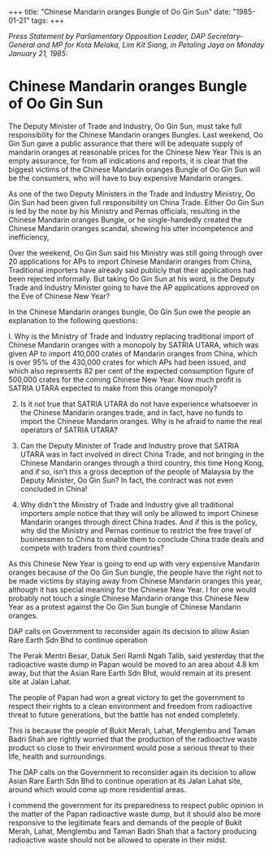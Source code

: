 +++ 
title: "Chinese Mandarin oranges Bungle of Oo Gin Sun"
date: "1985-01-21"
tags:
+++

_Press Statement by Parliamentary Opposition Leader, DAP Secretary-General and MP for Kota Melaka, Lim Kit Siang, in Petaling Jaya on Monday January 21, 1985:_

# Chinese Mandarin oranges Bungle of Oo Gin Sun

The Deputy Minister of Trade and Industry, Oo Gin Sun, must take full
responsibility for the Chinese Mandarin oranges Bungles. Last weekend, 
Oo Gin Sun gave a public assurance that there will be adequate
supply of mandarin oranges at reasonable prices for the Chinese New Year</u>
This is an empty assurance, for from all indications and reports, it is clear
that the biggest victims of the Chinese Mandarin oranges Bungle of 
Oo Gin Sun will be the consumers, who will have to buy expensive Mandarin oranges.

As one of the two Deputy Ministers in the Trade and Industry Ministry,
Oo Gin Sun had been given full responsibility on China Trade. Either Oo Gin Sun
is led by the nose by his Ministry and Pernas officials, resulting in the Chinese
Mandarin oranges Bungle, or he single-handedly created the Chinese Mandarin
oranges scandal, showing his utter incompetence and inefficiency,

Over the weekend, Oo Gin Sun said his Ministry was still going through
over 20 applications for APs to import Chinese Mandarin oranges from China,
Traditional importers have already said publicly that their applications had been
rejected informally. But taking Oo Gin Sun at his word, is the Deputy Trade and
Industry Minister going to have the AP applications approved on the Eve of Chinese
New Year?

In the Chinese Mandarin oranges bungle, Oo Gin Sun owe the people 
an explanation to the following questions:

l. Why is the Ministry of Trade and Industry replacing traditional
import of Chinese Mandarin oranges with a monopoly by SATRIA UTARA,
which was given AP to import 410,000 crates of Mandarin oranges from
China, which is over 95% of the 430,000 crates for which APs had been
issued, and which also represents 82 per cent of the expected
consumption figure of 500,000 crates for the coming Chinese New Year.
Now much profit is SATRIA UTARA expected to make from this orange monopoly?

2. Is it not true that SATRIA UTARA do not have experience whatsoever
in the Chinese Mandarin oranges trade, and in fact, have no funds to
import the Chinese Mandarin oranges. Why is he afraid to name the real
operators of SATRIA UTARA?

3. Can the Deputy Minister of Trade and Industry prove that SATRIA UTARA
was in fact involved in direct China Trade, and not bringing in
the Chinese Mandarin oranges through a third country, this time Hong Kong,
and if so, isn’t this a gross deception of the people of Malaysia by 
the Deputy Minister, Oo Gin Sun? In fact, the contract was not even
concluded in China!

4. Why didn't the Ministry of Trade and Industry give all traditional
importers ample notice that they will only be allowed to import
Chinese Mandarin oranges through direct China trades. And if
this is the policy, why did the Ministry and Pernas continue to
restrict the free travel of businessmen to China to enable them to
conclude China trade deals and compete with traders from third countries?

As this Chinese New Year is going to end up with very expensive
Mandarin oranges because of the Oo Gin Sun bungle, the people have the right not
to be made victims by staying away from Chinese Mandarin oranges this year, although
it has special meaning for the Chinese New Year. I for one would  probably
not touch a single Chinese Mandarin orange this Chinese New Year as a protest against
the Oo Gin Sun bungle of Chinese Mandarin oranges.

DAP calls on Government to reconsider again its decision to allow Asian Rare 
Earth Sdn Bhd to continue operation

The Perak Mentri Besar, Datuk Seri Ramli Ngah Talib, said yesterday
that the radioactive waste dump in Papan would be moved to an area about 4.8 km
away, but that the Asian Rare Earth Sdn Bhd, would remain at its present site
at Jalan Lahat.

The people of Papan had won a great victory to get the government to
respect their rights to a clean environment and freedom from radioactive
threat to future generations, but the battle has not ended completely.

This is because the people of Bukit Merah, Lahat, Menglembu and
Taman Badri Shah are rightly worried that the production of the radioactive
waste product so close to their environment would pose a serious threat to their
life, health and surroundings.

The DAP calls on the Government to reconsider again its decision to
allow Asian Rare Earth Sdn Bhd to continue operation at its Jalan Lahat site,
around which would come up more residential areas.

I commend the government for its preparedness to respect public opinion
in the matter of the Papan radioactive waste dump, but it should also be
more responsive to the legitimate fears and demands of the people of Bukit Merah,
Lahat, Menglembu and Taman Badri Shah that a factory producing radioactive waste
should not be allowed to operate in their midst.
 

